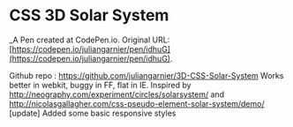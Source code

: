 # CSS 3D Solar System
 _A Pen created at CodePen.io. Original URL: [https://codepen.io/juliangarnier/pen/idhuG](https://codepen.io/juliangarnier/pen/idhuG).

 Github repo : https://github.com/juliangarnier/3D-CSS-Solar-System
Works better in webkit, buggy in FF, flat in IE. 
Inspired by http://neography.com/experiment/circles/solarsystem/ and http://nicolasgallagher.com/css-pseudo-element-solar-system/demo/
[update] Added some basic responsive styles
